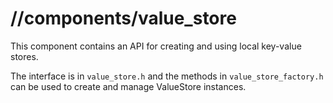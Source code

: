# //components/value_store

This component contains an API for creating and using local key-value stores.

The interface is in `value_store.h` and the methods in `value_store_factory.h` can
be used to create and manage ValueStore instances.
